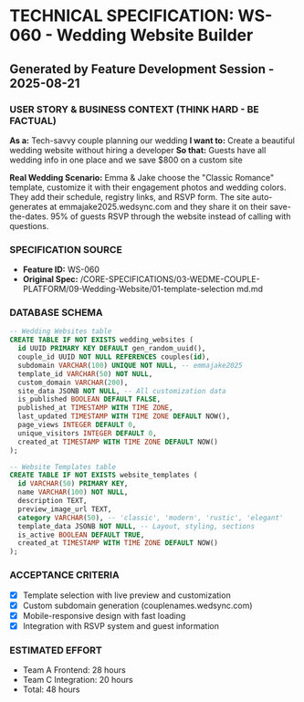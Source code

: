 # TECHNICAL SPECIFICATION: WS-060 - Wedding Website Builder
## Generated by Feature Development Session - 2025-08-21

### USER STORY & BUSINESS CONTEXT (THINK HARD - BE FACTUAL)
**As a:** Tech-savvy couple planning our wedding
**I want to:** Create a beautiful wedding website without hiring a developer
**So that:** Guests have all wedding info in one place and we save $800 on a custom site

**Real Wedding Scenario:**
Emma & Jake choose the "Classic Romance" template, customize it with their engagement photos and wedding colors. They add their schedule, registry links, and RSVP form. The site auto-generates at emmajake2025.wedsync.com and they share it on their save-the-dates. 95% of guests RSVP through the website instead of calling with questions.

### SPECIFICATION SOURCE
- **Feature ID:** WS-060
- **Original Spec:** /CORE-SPECIFICATIONS/03-WEDME-COUPLE-PLATFORM/09-Wedding-Website/01-template-selection md.md

### DATABASE SCHEMA
```sql
-- Wedding Websites table
CREATE TABLE IF NOT EXISTS wedding_websites (
  id UUID PRIMARY KEY DEFAULT gen_random_uuid(),
  couple_id UUID NOT NULL REFERENCES couples(id),
  subdomain VARCHAR(100) UNIQUE NOT NULL, -- emmajake2025
  template_id VARCHAR(50) NOT NULL,
  custom_domain VARCHAR(200),
  site_data JSONB NOT NULL, -- All customization data
  is_published BOOLEAN DEFAULT FALSE,
  published_at TIMESTAMP WITH TIME ZONE,
  last_updated TIMESTAMP WITH TIME ZONE DEFAULT NOW(),
  page_views INTEGER DEFAULT 0,
  unique_visitors INTEGER DEFAULT 0,
  created_at TIMESTAMP WITH TIME ZONE DEFAULT NOW()
);

-- Website Templates table
CREATE TABLE IF NOT EXISTS website_templates (
  id VARCHAR(50) PRIMARY KEY,
  name VARCHAR(100) NOT NULL,
  description TEXT,
  preview_image_url TEXT,
  category VARCHAR(50), -- 'classic', 'modern', 'rustic', 'elegant'
  template_data JSONB NOT NULL, -- Layout, styling, sections
  is_active BOOLEAN DEFAULT TRUE,
  created_at TIMESTAMP WITH TIME ZONE DEFAULT NOW()
);
```

### ACCEPTANCE CRITERIA
- [x] Template selection with live preview and customization
- [x] Custom subdomain generation (couplenames.wedsync.com)
- [x] Mobile-responsive design with fast loading
- [x] Integration with RSVP system and guest information

### ESTIMATED EFFORT
- Team A Frontend: 28 hours
- Team C Integration: 20 hours
- Total: 48 hours